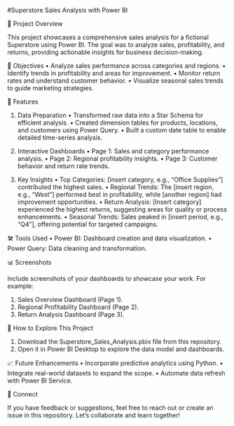 #Superstore Sales Analysis with Power BI

📌 Project Overview

This project showcases a comprehensive sales analysis for a fictional Superstore using Power BI. The goal was to analyze sales, profitability, and returns, providing actionable insights for business decision-making.

🎯 Objectives
 • Analyze sales performance across categories and regions.
 • Identify trends in profitability and areas for improvement.
 • Monitor return rates and understand customer behavior.
 • Visualize seasonal sales trends to guide marketing strategies.

🔧 Features

1. Data Preparation
 • Transformed raw data into a Star Schema for efficient analysis.
 • Created dimension tables for products, locations, and customers using Power Query.
 • Built a custom date table to enable detailed time-series analysis.

2. Interactive Dashboards
 • Page 1: Sales and category performance analysis.
 • Page 2: Regional profitability insights.
 • Page 3: Customer behavior and return rate trends.

3. Key Insights
 • Top Categories: [Insert category, e.g., “Office Supplies”] contributed the highest sales.
 • Regional Trends: The [insert region, e.g., “West”] performed best in profitability, while [another region] had improvement opportunities.
 • Return Analysis: [Insert category] experienced the highest returns, suggesting areas for quality or process enhancements.
 • Seasonal Trends: Sales peaked in [insert period, e.g., “Q4”], offering potential for targeted campaigns.

🛠 Tools Used
 • Power BI: Dashboard creation and data visualization.
 • Power Query: Data cleaning and transformation.

📊 Screenshots

Include screenshots of your dashboards to showcase your work. For example:
 1. Sales Overview Dashboard (Page 1).
 2. Regional Profitability Dashboard (Page 2).
 3. Return Analysis Dashboard (Page 3).

🚀 How to Explore This Project
 1. Download the Superstore_Sales_Analysis.pbix file from this repository.
 2. Open it in Power BI Desktop to explore the data model and dashboards.

📈 Future Enhancements
 • Incorporate predictive analytics using Python.
 • Integrate real-world datasets to expand the scope.
 • Automate data refresh with Power BI Service.

🤝 Connect

If you have feedback or suggestions, feel free to reach out or create an issue in this repository. Let’s collaborate and learn together!
